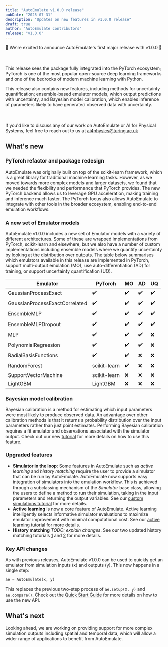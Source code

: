 ```yaml
---
title: "AutoEmulate v1.0.0 release"
pubDate: "2025-07-31"
description: "Updates on new features in v1.0.0 release"
draft: true
author: "AutoEmulate contributors"
release: "v1.0.0"
---
```


🎉 We're excited to announce AutoEmulate's first major release with v1.0.0 🎉

<br/><br/>
This release sees the package fully integrated into the PyTorch ecosystem; PyTorch is one of the most popular open-source deep learning frameworks and one of the bedrocks of modern machine learning with Python.

This release also contains new features, including methods for uncertainty quantification;  ensemble-based emulator models, which output predictions with uncertainty, and Bayesian model calibration, which enables inference of parameters likely to have generated observed data with uncertainty.

<br/><br/>
If you'd like to discuss any of our work on AutoEmulate or AI for Physical Systems, feel free to reach out to us at ai4physics@turing.ac.uk

## What's new

### PyTorch refactor and package redesign

AutoEmulate was originally built on top of the scikit-learn framework, which is a great library for traditional machine learning tasks. However, as we moved towards more complex models and larger datasets, we found that we needed the flexibility and performance that PyTorch provides. The new PyTorch backend allows us to leverage GPU acceleration, making training and inference much faster. The PyTorch focus also allows AutoEmulate to integrate with other tools in the broader ecosystem, enabling end-to-end emulation workflows.

### A new set of Emulator models

AutoEmulate v1.0.0 includes a new set of Emulator models with a variety of different architectures. Some of these are wrapped implementations from PyTorch, scikit-learn and elsewhere, but we also have a number of custom implementations including ensemble models where we quantify uncertainty by looking at the distribution over outputs. The table below summarises which emulators available in this release are implemented in PyTorch, support multi-output emulation (MO), use auto-differentiation (AD) for training, or support uncertainty quantification (UQ).

| Emulator | PyTorch | MO | AD | UQ |
|----------|-------|---------|----|----|
| GaussianProcessExact | ✔️ | ✔️ | ✔️ | ✔️ |
| GaussianProcessExactCorrelated | ✔️ | ✔️ | ✔️ | ✔️ |
| EnsembleMLP | ✔️ | ✔️ | ✔️ | ✔️ |
| EnsembleMLPDropout | ✔️ | ✔️ | ✔️ | ✔️ |
| MLP | ✔️ | ✔️ | ✔️ | ❌ |
| PolynomialRegression | ✔️ | ✔️ | ✔️ | ❌ |
| RadialBasisFunctions | ✔️ | ✔️ | ❌ | ❌ |
| RandomForest | scikit-learn  | ✔️ | ❌ | ❌ |
| SupportVectorMachine | scikit-learn | ❌ | ❌ | ❌ |
| LightGBM | LightGBM | ❌ | ❌ | ❌ |

### Bayesian model calibration

Bayesian calibration is a method for estimating which input parameters were most likely to produce observed data. An advantage over other calibration methods is that it returns a probability distribution over the input parameters rather than just point estimates.
Performing Bayesian calibration requires a fit emulator and observations associated with the simulator output. Check out our new [tutorial](<URL>) for more details on how to use this feature.

### Upgraded features

- **Simulator in the loop**: Some features in AutoEmulate such as *active learning* and *history matching* require the user to provide a simulator that can be run by AutoEmulate. AutoEmulate now supports easy integration of simulators into the emulation workflow. This is achieved through a subclassing mechanism of the *Simulator* base class, allowing the users to define a method to run their simulation, taking in the input parameters and returning the output variables. See our [custom simulations tutorial](<URL>) for more details.
- **Active learning** is now a core feature of AutoEmulate. Active learning intelligently selects informative simulator evaluations to maximize emulator improvement with minimal computational cost. See our [active learning tutorial](<URL>) for more details.
- **History matching** *TODO: explain changes*. See our two updated history matching tutorials [1](<URL>) and [2](<URL>) for more details.

### Key API changes

As with previous releases, AutoEmulate v1.0.0 can be used to quickly get an emulator from simulation inputs (x) and outputs (y). This now happens in a single step:

```python
ae = AutoEmulate(x, y)
```

This replaces the previous two-step process of `ae.setup(X, y)` and `ae.compare()`. Check out the [Quick Start Guide](<URL>) for more details on how to use the new API.

## What's next

Looking ahead, we are working on providing support for more complex simulation outputs including spatial and temporal data, which will allow a wider range of applications to benefit from AutoEmulate.
